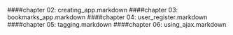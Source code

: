 ####chapter 02: creating_app.markdown
####chapter 03: bookmarks_app.markdown
####chapter 04: user_register.markdown
####chapter 05: tagging.markdown
####chapter 06: using_ajax.markdown
